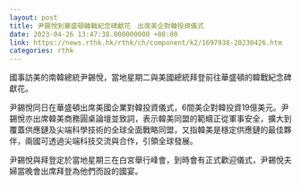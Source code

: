 ```yaml
---
layout: post
title: 尹錫悅到華盛頓韓戰紀念碑獻花　出席美企對韓投資儀式
date: 2023-04-26 13:47:38.000000000 +08:00
link: https://news.rthk.hk/rthk/ch/component/k2/1697938-20230426.htm
categories: rthk
---
```


國事訪美的南韓總統尹錫悅，當地星期二與美國總統拜登前往華盛頓的韓戰紀念碑獻花。

尹錫悅同日在華盛頓出席美國企業對韓投資儀式，6間美企對韓投資19億美元。尹錫悅亦出席韓美商務圓桌論壇並致詞，表示韓美同盟的範疇正從軍事安全，擴大到覆蓋供應鏈及尖端科學技術的全球全面戰略同盟，又指韓美是穩定供應鏈的最佳夥伴，兩國可透過尖端科技交流與合作，引領全球發展。

尹錫悅與拜登定於當地星期三在白宮舉行峰會，到時會有正式歡迎儀式，尹錫悅夫婦當晚會出席拜登為他們而設的國宴。
